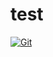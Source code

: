 # test

[![Git](https://app.soluble.cloud/api/v1/public/badges/131ba9fb-761c-4561-bfbb-17e3caf1c67f.svg?orgId=498499820349)](https://app.soluble.cloud/repos/details/github.com/jeffkwiat/test?orgId=498499820349)  

